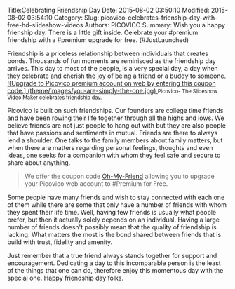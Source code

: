 Title:Celebrating Friendship Day 
Date: 2015-08-02 03:50:10 
Modified: 2015-08-02 03:54:10 
Category: 
Slug: picovico-celebrates-frienship-day-with-free-hd-slideshow-videos 
Authors: PICOVICO 
Summary: Wish you a happy frienship day. There is a little gift inside. Celebrate your #premium friendship with a #premium upgrade for free. (#JustLaunched)

Friendship is a priceless relationship between individuals that creates bonds. Thousands of fun moments are reminisced as the friendship day arrives. This day to most of the people, is a very special day, a day when they celebrate and cherish the joy of being a friend or a buddy to someone.
[
![Upgrade to Picovico premium account on web by entering this coupon code.]
(theme/images/you-are-simply-the-one.jpg)
](https://www.picovico.com/en/upgrade/?coupon=oh-my-friend)
<small>Picovico- The Slideshow Video Maker celebrates friendship day.</small>
 
Picovico is built on such friendships. Our founders are college time friends and have been rowing their life together through all the highs and lows. We believe friends are not just people to hang out with but they are also people that have passions and sentiments in mutual. Friends are there to always lend a shoulder. One talks to the family members about family matters, but when there are matters regarding personal feelings, thoughts and even ideas, one seeks for a companion with whom they feel safe and secure to share about anything.

>We offer the coupon code [Oh-My-Friend](https://www.picovico.com/en/upgrade/?coupon=oh-my-friend) allowing you to upgrade your Picovico web account to #Premium for Free.

Some people have many friends and wish to stay connected with each one of them while there are some that only have a number of friends with whom they spent their life time. Well, having few friends is usually what people prefer, but then it actually solely depends on an individual. Having a large number of friends doesn't possibly mean that the quality of friendship is lacking. What matters the most is the bond shared between friends that is build with trust, fidelity and amenity. 

Just remember that a true friend always stands together for support and encouragement. Dedicating a day to this incomparable person is the least of the things that one can do, therefore enjoy this momentous day with the special one. Happy friendship day folks.
